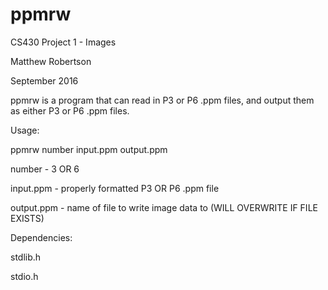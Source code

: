 # ppmrw
CS430 Project 1 - Images

Matthew Robertson

September 2016

ppmrw is a program that can read in P3 or P6 .ppm files, and output them as either P3 or P6 .ppm files.

Usage:

  ppmrw number input.ppm output.ppm

  number - 3 OR 6

  input.ppm - properly formatted P3 OR P6 .ppm file

  output.ppm - name of file to write image data to (WILL OVERWRITE IF FILE EXISTS)

Dependencies:

  stdlib.h

  stdio.h
